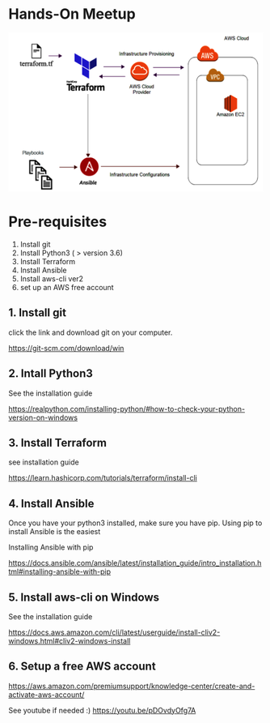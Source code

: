 # Hands-On Meetup

![Diagram](images/image.png)



# Pre-requisites

1. Install git
1. Install Python3 ( > version 3.6) 
1. Install Terraform
1. Install Ansible
1. Install aws-cli ver2
1. set up an AWS free account

## 1. Install git

click the link and download git on your computer.

https://git-scm.com/download/win


## 2. Intall Python3

See the installation guide

https://realpython.com/installing-python/#how-to-check-your-python-version-on-windows


## 3. Install Terraform

see installation guide

https://learn.hashicorp.com/tutorials/terraform/install-cli


## 4. Install Ansible

Once you have your python3 installed, make sure you have pip. Using pip to install Ansible is the easiest

Installing Ansible with pip

https://docs.ansible.com/ansible/latest/installation_guide/intro_installation.html#installing-ansible-with-pip

## 5. Install aws-cli on Windows

See the installation guide


https://docs.aws.amazon.com/cli/latest/userguide/install-cliv2-windows.html#cliv2-windows-install


## 6. Setup a free AWS account

https://aws.amazon.com/premiumsupport/knowledge-center/create-and-activate-aws-account/

See youtube if needed :)
https://youtu.be/pDOvdyOfg7A
